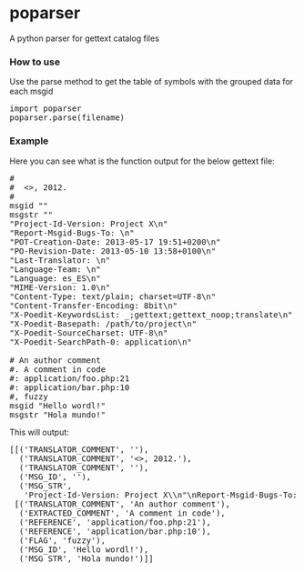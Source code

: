 poparser
========

A python parser for gettext catalog files

### How to use
Use the parse method to get the table of symbols with the grouped data for each msgid

<pre>
import poparser
poparser.parse(filename)
</pre>

### Example
Here you can see what is the function output for the below gettext file:
<pre>
#
#  <>, 2012.
#
msgid ""
msgstr ""
"Project-Id-Version: Project X\n"
"Report-Msgid-Bugs-To: \n"
"POT-Creation-Date: 2013-05-17 19:51+0200\n"
"PO-Revision-Date: 2013-05-10 13:58+0100\n"
"Last-Translator: \n"
"Language-Team: \n"
"Language: es_ES\n"
"MIME-Version: 1.0\n"
"Content-Type: text/plain; charset=UTF-8\n"
"Content-Transfer-Encoding: 8bit\n"
"X-Poedit-KeywordsList: _;gettext;gettext_noop;translate\n"
"X-Poedit-Basepath: /path/to/project\n"
"X-Poedit-SourceCharset: UTF-8\n"
"X-Poedit-SearchPath-0: application\n"

# An author comment
#. A comment in code
#: application/foo.php:21
#: application/bar.php:10
#, fuzzy
msgid "Hello wordl!"
msgstr "Hola mundo!"
</pre>

This will output:

<pre>
[[('TRANSLATOR_COMMENT', ''),
  ('TRANSLATOR_COMMENT', '<>, 2012.'),
  ('TRANSLATOR_COMMENT', ''),
  ('MSG_ID', ''),
  ('MSG_STR',
   'Project-Id-Version: Project X\\n"\nReport-Msgid-Bugs-To: \\n"\nPOT-Creation-Date: 2013-05-17 19:51+0200\\n"\nPO-Revision-Date: 2013-05-10 13:58+0100\\n"\nLast-Translator: \\n"\nLanguage-Team: \\n"\nLanguage: es_ES\\n"\nMIME-Version: 1.0\\n"\nContent-Type: text/plain; charset=UTF-8\\n"\nContent-Transfer-Encoding: 8bit\\n"\nX-Poedit-KeywordsList: _;gettext;gettext_noop;translate\\n"\nX-Poedit-Basepath: /path/to/project\\n"\nX-Poedit-SourceCharset: UTF-8\\n"\nX-Poedit-SearchPath-0: application\\n"\n')],
 [('TRANSLATOR_COMMENT', 'An author comment'),
  ('EXTRACTED_COMMENT', 'A comment in code'),
  ('REFERENCE', 'application/foo.php:21'),
  ('REFERENCE', 'application/bar.php:10'),
  ('FLAG', 'fuzzy'),
  ('MSG_ID', 'Hello wordl!'),
  ('MSG_STR', 'Hola mundo!')]]
</pre>

